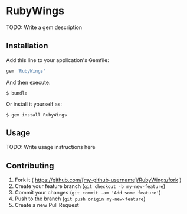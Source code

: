 # RubyWings

TODO: Write a gem description

## Installation

Add this line to your application's Gemfile:

```ruby
gem 'RubyWings'
```

And then execute:

    $ bundle

Or install it yourself as:

    $ gem install RubyWings

## Usage

TODO: Write usage instructions here

## Contributing

1. Fork it ( https://github.com/[my-github-username]/RubyWings/fork )
2. Create your feature branch (`git checkout -b my-new-feature`)
3. Commit your changes (`git commit -am 'Add some feature'`)
4. Push to the branch (`git push origin my-new-feature`)
5. Create a new Pull Request
